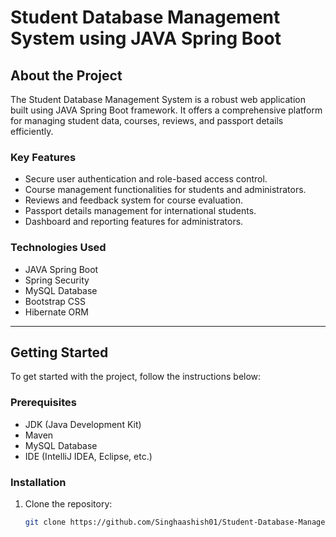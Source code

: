 # Student Database Management System using JAVA Spring Boot

## About the Project

The Student Database Management System is a robust web application built using JAVA Spring Boot framework. It offers a comprehensive platform for managing student data, courses, reviews, and passport details efficiently.

### Key Features

- Secure user authentication and role-based access control.
- Course management functionalities for students and administrators.
- Reviews and feedback system for course evaluation.
- Passport details management for international students.
- Dashboard and reporting features for administrators.

### Technologies Used

- JAVA Spring Boot
- Spring Security
- MySQL Database
- Bootstrap CSS
- Hibernate ORM

---

## Getting Started

To get started with the project, follow the instructions below:

### Prerequisites

- JDK (Java Development Kit)
- Maven
- MySQL Database
- IDE (IntelliJ IDEA, Eclipse, etc.)

### Installation

1. Clone the repository:
   ```sh
   git clone https://github.com/Singhaashish01/Student-Database-Management-System.git
